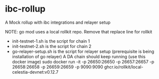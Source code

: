 # ibc-rollup

A Mock rollup with ibc integrations and relayer setup

NOTE: go mod uses a local rollkit repo. Remove that replace line for rollkit

- init-testnet-1.sh is the script for chain 1
- init-testnet-2.sh is the script for chain 2
- go-relayer-setup.sh is the script for relayer setup (prerequisite is being installation of go relayer)
       A DA chain should keep running (use this docker image)
       sudo docker run -it  -p 26650:26650 -p 26657:26657 -p 26658:26658 -p 26659:26659 -p 9090:9090  ghcr.io/rollkit/local-celestia-devnet:v0.12.7

